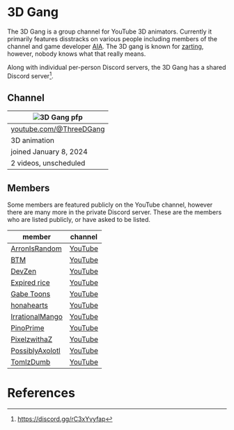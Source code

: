 # 3D Gang

The 3D Gang is a group channel for YouTube 3D animators. Currently it primarily features disstracks on various people including members of the channel and game developer [AIA](/aia). The 3D gang is known for [zarting](/zart), however, nobody knows what that really means.

Along with individual per-person Discord servers, the 3D Gang has a shared Discord server[^disc].

## Channel

|![3D Gang pfp](https://yt3.googleusercontent.com/0ZQl7T6KjxRWa7KsRN7Q3wwmjKxovr4Ydxb8RHNhW1nlmHGYF5111HsqmwZtI262pzJSTf2xBw=s176-c-k-c0x00ffffff-no-rj)|
|--------|
|[youtube.com/@ThreeDGang](https://www.youtube.com/@ThreeDGang)|
|3D animation|
|joined January 8, 2024|
|2 videos, unscheduled|

## Members

Some members are featured publicly on the YouTube channel, however there are many more in the private Discord server. These are the members who are listed publicly, or have asked to be listed.

|member|channel|
|------|-------|
|[ArronIsRandom](/ayroron)|[YouTube](https://www.youtube.com/@ayroron)|
|[BTM](/btm)|[YouTube](https://www.youtube.com/@BTMYYY)|
|[DevZen](/devzen)|[YouTube](https://www.youtube.com/@DevZen0)|
|[Expired rice](/expired_rice)|[YouTube](https://www.youtube.com/@Expired_rice)|
|[Gabe Toons](/gabetoons)|[YouTube](https://www.youtube.com/@GabeToons)|
|[honahearts](/honahearts)|[YouTube](https://www.youtube.com/@honahearts)|
|[IrrationalMango](/irrationalmango)|[YouTube](https://www.youtube.com/@IrrationalMango)|
|[PinoPrime](/pinoprime)|[YouTube](https://www.youtube.com/@PinoPrime)|
|[PixelzwithaZ](/pixelzwithaz)|[YouTube](https://www.youtube.com/@pixelzwithaz)|
|[PossiblyAxolotl](/youtube)|[YouTube](https://www.youtube.com/@PossiblyAxolotl)|
|[TomIzDumb](/tomizdumb)|[YouTube](https://www.youtube.com/@TomIzDumb)|

# References
[^disc]: https://discord.gg/rC3xYvyfap
